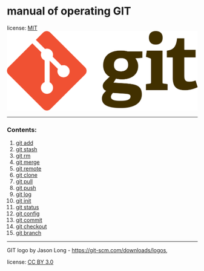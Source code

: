 # manual of operating GIT
license: [MIT](./license.md)
![git-logo](./assets/1920px-Git-logo.png)

---

### Contents:
1. [git add](./add.md)
2. [git stash](./stash.md)
3. [git rm](./rm.md)
4. [git merge](./merge.md)
5. [git remote](./remote.md)
6. [git clone](./clone.md)
7. [git pull](./pull.md)
8. [git push](./push.md)
9. [git log](./log.md)
10. [git init](./init.md)
11. [git status](./status.md)
12. [git config](./config.md)
13. [git commit](./commit.md)
14. [git checkout](./checkout.md)
15. [git branch](./branch.md)
---

GIT logo by Jason Long - https://git-scm.com/downloads/logos,

license: [CC BY 3.0](https://creativecommons.org/licenses/by/3.0/)